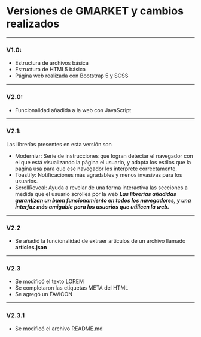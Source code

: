 # Versiones de GMARKET y cambios realizados
---
### V1.0:
- Estructura de archivos básica
- Estructura de HTML5 básica 
- Página web realizada con Bootstrap 5 y SCSS
---
### V2.0:
- Funcionalidad añadida a la web con JavaScript
---
### V2.1:
Las librerías presentes en esta versión son
- Modernizr: Serie de instrucciones que logran detectar el navegador con el que está visualizando la página el usuario, y adapta los estilos que la pagina usa para que ese navegador los interprete correctamente. 
- Toastify: Notificaciones más agradables y menos invasivas para los usuarios.
- ScrollReveal: Ayuda a revelar de una forma interactiva las secciones a medida que el usuario scrollea por la web
***Las librerias añadidas garantizan un buen funcionamiento en todos los navegadores, y una interfaz más amigable para los usuarios que utilicen la web.***
----
### V2.2
- Se añadió la funcionalidad de extraer artículos de un archivo llamado **articles.json**
---
### V2.3
- Se modificó el texto LOREM
- Se completaron las etiquetas META del HTML
- Se agregó un FAVICON
---
### V2.3.1
- Se modificó el archivo README.md